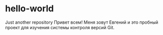 # hello-world
Just another repository
Привет всем! Меня зовут Евгений и это пробный проект для изучения системы контроля версий Git.

